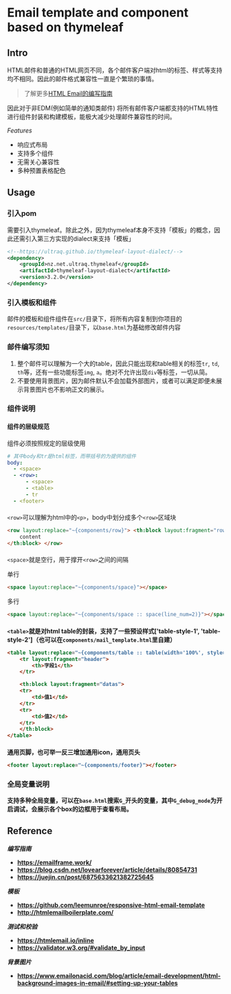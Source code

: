 # Email template and component based on thymeleaf

## Intro

HTML邮件和普通的HTML网页不同，各个邮件客户端对html的标签、样式等支持均不相同。因此的邮件格式兼容性一直是个繁琐的事情。

> 了解更多[HTML Email的编写指南](http://www.ruanyifeng.com/blog/2013/06/html_email.html)

因此对于非EDM(例如简单的通知类邮件) 将所有邮件客户端都支持的HTML特性进行组件封装和构建模板，能极大减少处理邮件兼容性的时间。

*Features*

- 响应式布局
- 支持多个组件
- 无需关心兼容性
- 多种预置表格配色

## Usage

### 引入pom

需要引入thymeleaf。除此之外，因为thymeleaf本身不支持「模板」的概念，因此还需引入第三方实现的dialect来支持「模板」

```xml
<!--https://ultraq.github.io/thymeleaf-layout-dialect/-->
<dependency>
    <groupId>nz.net.ultraq.thymeleaf</groupId>
    <artifactId>thymeleaf-layout-dialect</artifactId>
    <version>3.2.0</version>
</dependency>
```

### 引入模板和组件

邮件的模板和组件组件在`src/`目录下，将所有内容复制到你项目的`resources/templates/`目录下，以`base.html`为基础修改邮件内容

### 邮件编写须知

1. 整个邮件可以理解为一个大的table，因此只能出现和table相关的标签`tr`, `td`, `th`等，还有一些功能标签`img`, `a`。绝对不允许出现`div`等标签，一切从简。
2. 不要使用背景图片，因为邮件默认不会加载外部图片，或者可以满足即便未展示背景图片也不影响正文的展示。

### 组件说明

#### 组件的层级规范

组件必须按照规定的层级使用

```yaml
# 其中body和tr是html标签，而带括号的为提供的组件
body:
  - <space>
  - <row>:
      - <space>
      - <table>
      - tr
  - <footer>
```

#### <row>

`<row>`可以理解为html中的`<p>`，body中划分成多个`<row>`区域块

```html
<row layout:replace="~{components/row}"> <th:block layout:fragment="row_content">
    content
</th:block> </row>
```

#### <space>

`<space>`就是空行，用于撑开`<row>`之间的间隔

单行

```html
<space layout:replace="~{components/space}"></space>
```

多行

```html
<space layout:replace="~{components/space :: space(line_num=2)}"></space>
```

#### <table>

`<table>`就是对html table的封装，支持了一些预设样式['table-style-1', 'table-style-2']（也可以在`components/mail_template.html`里自建）

```html
<table layout:replace="~{components/table :: table(width='100%', style='table-style-2')}">
    <tr layout:fragment="header">
        <th>字段1</th>
    </tr>

    <th:block layout:fragment="datas">
    <tr>
        <td>值1</td>
    </tr>
    <tr>
        <td>值2</td>
    </tr>
    </th:block>
</table>
```

#### <footer>

通用页脚，也可举一反三增加通用icon，通用页头

```html
<footer layout:replace="~{components/footer}"></footer>
```

### 全局变量说明

支持多种全局变量，可以在`base.html`搜索`G_`开头的变量，其中`G_debug_mode`为开启调试，会展示各个box的边框用于查看布局。

## Reference

*编写指南*

- https://emailframe.work/
- https://blog.csdn.net/lovearforever/article/details/80854731
- https://juejin.cn/post/6875633621382725645

*模板*

- https://github.com/leemunroe/responsive-html-email-template
- http://htmlemailboilerplate.com/

*测试和校验*

- https://htmlemail.io/inline
- https://validator.w3.org/#validate_by_input

*背景图片*

- https://www.emailonacid.com/blog/article/email-development/html-background-images-in-email/#setting-up-your-tables
